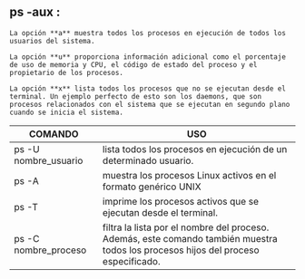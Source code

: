 ## **ps -aux** :
```
La opción **a** muestra todos los procesos en ejecución de todos los usuarios del sistema.

La opción **u** proporciona información adicional como el porcentaje de uso de memoria y CPU, el código de estado del proceso y el propietario de los procesos.

La opción **x** lista todos los procesos que no se ejecutan desde el terminal. Un ejemplo perfecto de esto son los daemons, que son procesos relacionados con el sistema que se ejecutan en segundo plano cuando se inicia el sistema.
```

|COMANDO    | USO |
|-------|----------|
|ps -U nombre_usuario|  lista todos los procesos en ejecución de un determinado usuario.  |
|ps -A |  muestra los procesos Linux activos en el formato genérico UNIX |
|ps -T|  imprime los procesos activos que se ejecutan desde el terminal.  |
|ps -C nombre_proceso|  filtra la lista por el nombre del proceso. Además, este comando también muestra todos los procesos hijos del proceso especificado.  |

